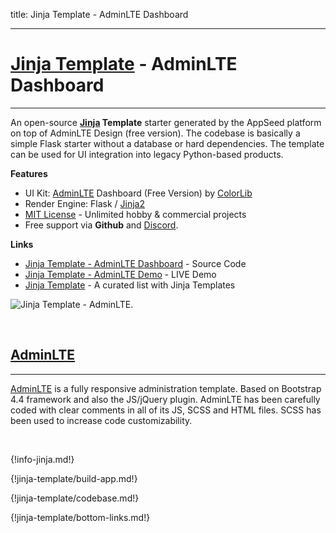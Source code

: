 title: Jinja Template - AdminLTE Dashboard

---

# [Jinja Template](https://appseed.us/jinja-template) - AdminLTE Dashboard
---

An open-source **[Jinja](/what-is/jinja/) Template** starter generated by the AppSeed platform on top of AdminLTE Design (free version). The codebase is basically a simple Flask starter without a database or hard dependencies. The template can be used for UI integration into legacy Python-based products. 

**Features**

- UI Kit: [AdminLTE](https://appseed.us/adminlte) Dashboard (Free Version) by [ColorLib](https://appseed.us/agency/colorlib)
- Render Engine: Flask / [Jinja2](https://jinja.palletsprojects.com/)
- [MIT License](https://github.com/app-generator/license-mit) - Unlimited hobby & commercial projects
- Free support via **Github** and [Discord](https://discord.gg/fZC6hup).

**Links**

- [Jinja Template - AdminLTE Dashboard](https://github.com/app-generator/jinja2-adminlte) - Source Code
- [Jinja Template - AdminLTE Demo](https://jinja2-adminlte.appseed.us/) - LIVE Demo
- [Jinja Template](https://github.com/app-generator/jinja-template) - A curated list with Jinja Templates

![Jinja Template - AdminLTE.](https://raw.githubusercontent.com/app-generator/jinja2-adminlte/master/media/jinja2-adminlte-screen.png)

<br />

## [AdminLTE](https://appseed.us/adminlte)
---

[AdminLTE](https://appseed.us/adminlte) is a fully responsive administration template. Based on Bootstrap 4.4 framework and also the JS/jQuery plugin. AdminLTE has been carefully coded with clear comments in all of its JS, SCSS and HTML files. SCSS has been used to increase code customizability.

<br />

{!info-jinja.md!}

{!jinja-template/build-app.md!}

{!jinja-template/codebase.md!}

{!jinja-template/bottom-links.md!}
